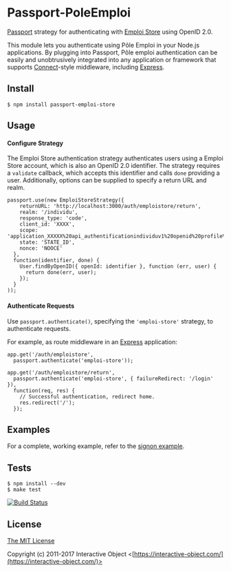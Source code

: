 # Passport-PoleEmploi

[Passport](https://github.com/jaredhanson/passport) strategy for authenticating
with [Emploi Store](http://www.emploi-store.fr/) using OpenID 2.0.

This module lets you authenticate using Pôle Emploi in your Node.js applications.
By plugging into Passport, Pôle emploi authentication can be easily and
unobtrusively integrated into any application or framework that supports
[Connect](http://www.senchalabs.org/connect/)-style middleware, including
[Express](http://expressjs.com/).


## Install

    $ npm install passport-emploi-store

## Usage

#### Configure Strategy

The Emploi Store authentication strategy authenticates users using a Emploi Store account,
which is also an OpenID 2.0 identifier.  The strategy requires a `validate`
callback, which accepts this identifier and calls `done` providing a user.
Additionally, options can be supplied to specify a return URL and realm.

    passport.use(new EmploiStoreStrategy({
        returnURL: 'http://localhost:3000/auth/emploistore/return',
        realm: '/individu',
        response_type: 'code',
        client_id: 'XXXX',
        scope: 'application_XXXXX%20api_authentificationindividuv1%20openid%20profile%20email',
        state: 'STATE_ID',
        nonce: 'NOOCE'
      },
      function(identifier, done) {
        User.findByOpenID({ openId: identifier }, function (err, user) {
          return done(err, user);
        });
      }
    ));

#### Authenticate Requests

Use `passport.authenticate()`, specifying the `'emploi-store'` strategy, to
authenticate requests.

For example, as route middleware in an [Express](http://expressjs.com/)
application:

    app.get('/auth/emploistore',
      passport.authenticate('emploi-store'));

    app.get('/auth/emploistore/return', 
      passport.authenticate('emploi-store', { failureRedirect: '/login' }),
      function(req, res) {
        // Successful authentication, redirect home.
        res.redirect('/');
      });

## Examples

For a complete, working example, refer to the [signon example](https://github.com/InteractiveObject/passport-emploi-store/tree/master/examples/signon).

## Tests

    $ npm install --dev
    $ make test

[![Build Status](https://secure.travis-ci.org/InteractiveObject/passport-emploi-store.png)](http://travis-ci.org/jaredhanson/passport-emploi-store)


## License

[The MIT License](http://opensource.org/licenses/MIT)

Copyright (c) 2011-2017 Interactive Object <[https://interactive-object.com/](https://interactive-object.com/)>
